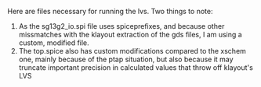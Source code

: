 Here are files necessary for running the lvs.
Two things to note:
1) As the sg13g2_io.spi file uses spiceprefixes, and because other missmatches with the klayout extraction of the gds files,
   I am using a custom, modified file.
2) The top.spice also has custom modifications compared to the xschem one, mainly because of the ptap situation, but also because it may truncate important precision in calculated values that throw off klayout's LVS
